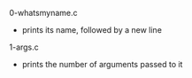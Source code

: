 0-whatsmyname.c
* prints its name, followed by a new line

1-args.c
* prints the number of arguments passed to it


